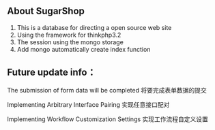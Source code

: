 ## About SugarShop
1. This is a database for directing a open source web site
2. Using the framework for thinkphp3.2
3. The session using the mongo storage
4. Add mongo automatically create index function

Future update info：
------------------------------------------------------------------
The submission of form data will be completed
将要完成表单数据的提交

Implementing Arbitrary Interface Pairing
实现任意接口配对

Implementing Workflow Customization Settings
实现工作流程自定义设置
